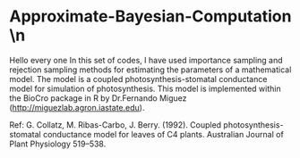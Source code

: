 # Approximate-Bayesian-Computation \n 
Hello every one
In this set of codes, I have used importance sampling and rejection sampling methods for estimating the parameters of a mathematical model. The model is a coupled photosynthesis-stomatal conductance model for simulation of photosynthesis. This model is implemented within the BioCro package in R by Dr.Fernando Miguez (http://miguezlab.agron.iastate.edu).

Ref:
G. Collatz, M. Ribas-Carbo, J. Berry. (1992). Coupled photosynthesis-stomatal conductance model for leaves of C4 plants. Australian Journal of Plant Physiology 519–538.

